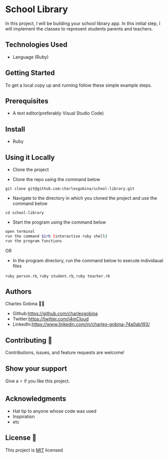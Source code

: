 # School Library
In this project, I will be building your school library app. In this initial step, I will implement the classes to represent students parents and teachers.


## Technologies Used

* Language (Ruby)

## Getting Started

To get a local copy up and running follow these simple example steps.

## Prerequisites
* A text editor(preferably Visual Studio Code)

## Install
* Ruby

## Using it Locally

* Clone the project

* Clone the repo using the command below

```
git clone git@github.com:charlesgobina/school-library.git
```

* Navigate to the directory in which you cloned the project and use the command below

```
cd school-library
```

* Start the program using the command below
```bash
open terminal
run the command $irb (interactive ruby shell)
run the program functions
```

OR 

* In the program directory, run the command below to execute individaual files

`ruby person.rb`, `ruby student.rb`, `ruby teacher.rb`


## Authors
Charles Gobina :student: 
* Github:https://github.com/charlesgobina 
* Twitter:https://twitter.com/i4mCloud
* LinkedIn:https://www.linkedin.com/in/charles-gobina-74a0ab193/

## Contributing :handshake:
Contributions, issues, and feature requests are welcome!

## Show your support
Give a 	:star: if you like this project.

## Acknowledgments
* Hat tip to anyone whose code was used
* Inspiration
* etc

## License :memo:
This project is [MIT](https://github.com/microverseinc/readme-template/blob/master/MIT.md) licensed